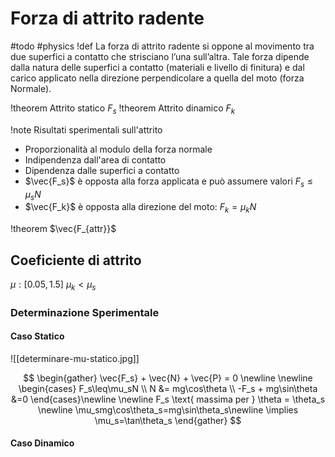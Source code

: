 # Forza di attrito radente
#todo #physics
!def
La forza di attrito radente si oppone al movimento tra due superfici a contatto che strisciano l’una sull’altra. Tale forza dipende dalla natura delle superfici a contatto (materiali e livello di finitura) e dal carico applicato nella direzione perpendicolare a quella del moto (forza Normale).

!theorem Attrito statico
$F_s$
!theorem Attrito dinamico
$F_k$

!note Risultati sperimentali sull'attrito

- Proporzionalità al modulo della forza normale
- Indipendenza dall'area di contatto
- Dipendenza dalle superfici a contatto
- $\vec{F_s}$ è opposta alla forza applicata e può assumere valori
  $F_s\leq \mu_sN$
- $\vec{F_k}$ è opposta alla direzione del moto:
  $F_k = \mu_kN$

!theorem
$\vec{F_{attr}}$
## Coeficiente di attrito
$\mu: [0.05,1.5]$
$\mu_k\lt\mu_s$
### Determinazione Sperimentale
#### Caso Statico
![[determinare-mu-statico.jpg]]

$$
\begin{gather}
\vec{F_s} + \vec{N} + \vec{P} = 0 \newline
\newline
\begin{cases}
F_s\leq\mu_sN \\
N &= mg\cos\theta \\
-F_s + mg\sin\theta &=0
\end{cases}\newline
\newline
F_s \text{ massima per } \theta = \theta_s \newline
\mu_smg\cos\theta_s=mg\sin\theta_s\newline
\implies \mu_s=\tan\theta_s
\end{gather}
$$
#### Caso Dinamico
